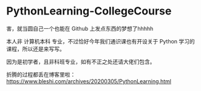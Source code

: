 # PythonLearning-CollegeCourse

害，就当圆自己一个也能在 Github 上发点东西的梦想了hhhhh

本人非 计算机本科 专业，不过恰好今年我们通识课也有开设关于 Python 学习的课程，所以还是来写写。

因为是初学者，且非科班专业，如有不正之处还请大佬们包含。

折腾的过程都丢在博客里啦：https://www.bleshi.com/archives/20200305/PythonLearning.html